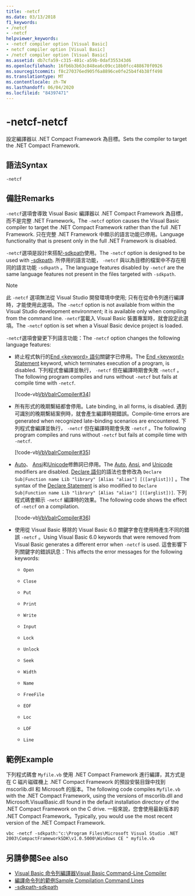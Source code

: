 ```yaml
---
title: -netcf
ms.date: 03/13/2018
f1_keywords:
- /netcf
- -netcf
helpviewer_keywords:
- -netcf compiler option [Visual Basic]
- netcf compiler option [Visual Basic]
- /netcf compiler option [Visual Basic]
ms.assetid: db7cfa59-c315-401c-a59b-0daf355343d6
ms.openlocfilehash: 16fb6b3b63c848ea6c09cc18b0fcc488670f0926
ms.sourcegitcommit: f8c270376ed905f6a8896ce0fe25b4f4b38ff498
ms.translationtype: MT
ms.contentlocale: zh-TW
ms.lasthandoff: 06/04/2020
ms.locfileid: "84397471"
---
```

# <a name="-netcf"></a><span data-ttu-id="54f0f-102">-netcf</span><span class="sxs-lookup"><span data-stu-id="54f0f-102">-netcf</span></span>

<span data-ttu-id="54f0f-103">設定編譯器以 .NET Compact Framework 為目標。</span><span class="sxs-lookup"><span data-stu-id="54f0f-103">Sets the compiler to target the .NET Compact Framework.</span></span>

## <a name="syntax"></a><span data-ttu-id="54f0f-104">語法</span><span class="sxs-lookup"><span data-stu-id="54f0f-104">Syntax</span></span>

```console
-netcf
```

## <a name="remarks"></a><span data-ttu-id="54f0f-105">備註</span><span class="sxs-lookup"><span data-stu-id="54f0f-105">Remarks</span></span>

<span data-ttu-id="54f0f-106">`-netcf`選項會導致 Visual Basic 編譯器以 .NET Compact Framework 為目標，而不是完整 .NET Framework。</span><span class="sxs-lookup"><span data-stu-id="54f0f-106">The `-netcf` option causes the Visual Basic compiler to target the .NET Compact Framework rather than the full .NET Framework.</span></span> <span data-ttu-id="54f0f-107">只在完整 .NET Framework 中顯示的語言功能已停用。</span><span class="sxs-lookup"><span data-stu-id="54f0f-107">Language functionality that is present only in the full .NET Framework is disabled.</span></span>

<span data-ttu-id="54f0f-108">`-netcf`選項是設計來搭配[-sdkpath](sdkpath.md)使用。</span><span class="sxs-lookup"><span data-stu-id="54f0f-108">The `-netcf` option is designed to be used with [-sdkpath](sdkpath.md).</span></span> <span data-ttu-id="54f0f-109">所停用的語言功能， `-netcf` 與以為目標的檔案中不存在相同的語言功能 `-sdkpath` 。</span><span class="sxs-lookup"><span data-stu-id="54f0f-109">The language features disabled by `-netcf` are the same language features not present in the files targeted with `-sdkpath`.</span></span>

> [!NOTE]
> <span data-ttu-id="54f0f-110">此 `-netcf` 選項無法從 Visual Studio 開發環境中使用; 只有在從命令列進行編譯時，才能使用此選項。</span><span class="sxs-lookup"><span data-stu-id="54f0f-110">The `-netcf` option is not available from within the Visual Studio development environment; it is available only when compiling from the command line.</span></span> <span data-ttu-id="54f0f-111">`-netcf`當載入 Visual Basic 裝置專案時，就會設定此選項。</span><span class="sxs-lookup"><span data-stu-id="54f0f-111">The `-netcf` option is set when a Visual Basic device project is loaded.</span></span>

<span data-ttu-id="54f0f-112">`-netcf`選項會變更下列語言功能：</span><span class="sxs-lookup"><span data-stu-id="54f0f-112">The `-netcf` option changes the following language features:</span></span>

- <span data-ttu-id="54f0f-113">終止程式執行的[End \<keyword> 語句](../../language-reference/statements/end-keyword-statement.md)關鍵字已停用。</span><span class="sxs-lookup"><span data-stu-id="54f0f-113">The [End \<keyword> Statement](../../language-reference/statements/end-keyword-statement.md) keyword, which terminates execution of a program, is disabled.</span></span> <span data-ttu-id="54f0f-114">下列程式會編譯並執行， `-netcf` 但在編譯時期會失敗 `-netcf` 。</span><span class="sxs-lookup"><span data-stu-id="54f0f-114">The following program compiles and runs without `-netcf` but fails at compile time with `-netcf`.</span></span>

  [!code-vb[VbVbalrCompiler#34](~/samples/snippets/visualbasic/VS_Snippets_VBCSharp/VbVbalrCompiler/VB/netcf.vb#34)]

- <span data-ttu-id="54f0f-115">所有形式的晚期繫結都會停用。</span><span class="sxs-lookup"><span data-stu-id="54f0f-115">Late binding, in all forms, is disabled.</span></span> <span data-ttu-id="54f0f-116">遇到可識別的晚期繫結案例時，就會產生編譯時期錯誤。</span><span class="sxs-lookup"><span data-stu-id="54f0f-116">Compile-time errors are generated when recognized late-binding scenarios are encountered.</span></span> <span data-ttu-id="54f0f-117">下列程式會編譯並執行， `-netcf` 但在編譯時期會失敗 `-netcf` 。</span><span class="sxs-lookup"><span data-stu-id="54f0f-117">The following program compiles and runs without `-netcf` but fails at compile time with `-netcf`.</span></span>

  [!code-vb[VbVbalrCompiler#35](~/samples/snippets/visualbasic/VS_Snippets_VBCSharp/VbVbalrCompiler/VB/OptionStrictOff.vb#35)]

- <span data-ttu-id="54f0f-118">[Auto](../../language-reference/modifiers/auto.md)、 [Ansi](../../language-reference/modifiers/ansi.md)和[Unicode](../../language-reference/modifiers/unicode.md)修飾詞已停用。</span><span class="sxs-lookup"><span data-stu-id="54f0f-118">The [Auto](../../language-reference/modifiers/auto.md), [Ansi](../../language-reference/modifiers/ansi.md), and [Unicode](../../language-reference/modifiers/unicode.md) modifiers are disabled.</span></span> <span data-ttu-id="54f0f-119">[Declare 語句](../../language-reference/statements/declare-statement.md)的語法也會修改為 `Declare Sub|Function name Lib "library" [Alias "alias"] [([arglist])]` 。</span><span class="sxs-lookup"><span data-stu-id="54f0f-119">The syntax of the [Declare Statement](../../language-reference/statements/declare-statement.md) is also modified to `Declare Sub|Function name Lib "library" [Alias "alias"] [([arglist])]`.</span></span> <span data-ttu-id="54f0f-120">下列程式碼會顯示 `-netcf` 編譯時的效果。</span><span class="sxs-lookup"><span data-stu-id="54f0f-120">The following code shows the effect of `-netcf` on a compilation.</span></span>

  [!code-vb[VbVbalrCompiler#36](~/samples/snippets/visualbasic/VS_Snippets_VBCSharp/VbVbalrCompiler/VB/OptionStrictOff.vb#36)]

- <span data-ttu-id="54f0f-121">使用從 Visual Basic 移除的 Visual Basic 6.0 關鍵字會在使用時產生不同的錯誤 `-netcf` 。</span><span class="sxs-lookup"><span data-stu-id="54f0f-121">Using Visual Basic 6.0 keywords that were removed from Visual Basic generates a different error when `-netcf` is used.</span></span> <span data-ttu-id="54f0f-122">這會影響下列關鍵字的錯誤訊息：</span><span class="sxs-lookup"><span data-stu-id="54f0f-122">This affects the error messages for the following keywords:</span></span>

  - `Open`

  - `Close`

  - `Put`

  - `Print`

  - `Write`

  - `Input`

  - `Lock`

  - `Unlock`

  - `Seek`

  - `Width`

  - `Name`

  - `FreeFile`

  - `EOF`

  - `Loc`

  - `LOF`

  - `Line`

## <a name="example"></a><span data-ttu-id="54f0f-123">範例</span><span class="sxs-lookup"><span data-stu-id="54f0f-123">Example</span></span>

<span data-ttu-id="54f0f-124">下列程式碼會 `Myfile.vb` 使用 .NET Compact Framework 進行編譯，其方式是在 C 磁片磁碟機上 .NET Compact Framework 的預設安裝目錄中找到 mscorlib.dll 和 Microsoft 的版本。</span><span class="sxs-lookup"><span data-stu-id="54f0f-124">The following code compiles `Myfile.vb` with the .NET Compact Framework, using the versions of mscorlib.dll and Microsoft.VisualBasic.dll found in the default installation directory of the .NET Compact Framework on the C drive.</span></span> <span data-ttu-id="54f0f-125">一般來說，您會使用最新版本的 .NET Compact Framework。</span><span class="sxs-lookup"><span data-stu-id="54f0f-125">Typically, you would use the most recent version of the .NET Compact Framework.</span></span>

```console
vbc -netcf -sdkpath:"c:\Program Files\Microsoft Visual Studio .NET 2003\CompactFrameworkSDK\v1.0.5000\Windows CE " myfile.vb
```

## <a name="see-also"></a><span data-ttu-id="54f0f-126">另請參閱</span><span class="sxs-lookup"><span data-stu-id="54f0f-126">See also</span></span>

- [<span data-ttu-id="54f0f-127">Visual Basic 命令列編譯器</span><span class="sxs-lookup"><span data-stu-id="54f0f-127">Visual Basic Command-Line Compiler</span></span>](index.md)
- [<span data-ttu-id="54f0f-128">編譯命令列的範例</span><span class="sxs-lookup"><span data-stu-id="54f0f-128">Sample Compilation Command Lines</span></span>](sample-compilation-command-lines.md)
- [<span data-ttu-id="54f0f-129">-sdkpath</span><span class="sxs-lookup"><span data-stu-id="54f0f-129">-sdkpath</span></span>](sdkpath.md)
